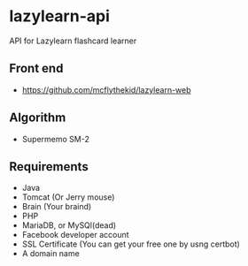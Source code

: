 # lazylearn-api
API for Lazylearn flashcard learner

## Front end
* https://github.com/mcflythekid/lazylearn-web

## Algorithm
* Supermemo SM-2

## Requirements
* Java
* Tomcat (Or Jerry mouse)
* Brain (Your braind)
* PHP
* MariaDB, or MySQl(dead)
* Facebook developer account
* SSL Certificate (You can get your free one by usng certbot)
* A domain name
